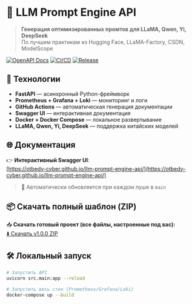 # 🚀 LLM Prompt Engine API

> **Генерация оптимизированных промтов для LLaMA, Qwen, Yi, DeepSeek**  
> По лучшим практикам из Hugging Face, LLaMA-Factory, CSDN, ModelScope

[![OpenAPI Docs](https://img.shields.io/badge/OpenAPI-Docs-blue?logo=swagger)](https://otbedy-cyber.github.io/llm-prompt-engine-api/)
[![CI/CD](https://img.shields.io/github/actions/workflow/status/otbedy-cyber/llm-prompt-engine-api/update-openapi.yml?label=CI&logo=github)](https://github.com/otbedy-cyber/llm-prompt-engine-api/actions)
[![Release](https://img.shields.io/github/release/otbedy-cyber/llm-prompt-engine-api/all.svg?label=Release&logo=github)](https://github.com/otbedy-cyber/llm-prompt-engine-api/releases/tag/v1.0.0)

## 🔧 Технологии

- **FastAPI** — асинхронный Python-фреймворк
- **Prometheus + Grafana + Loki** — мониторинг и логи
- **GitHub Actions** — автоматическая генерация документации
- **Swagger UI** — интерактивная документация
- **Docker + Docker Compose** — локальное развертывание
- **LLaMA, Qwen, Yi, DeepSeek** — поддержка китайских моделей

## 🌐 Документация

👉 **Интерактивный Swagger UI**:  
[https://otbedy-cyber.github.io/llm-prompt-engine-api/](https://otbedy-cyber.github.io/llm-prompt-engine-api/)

> 🔄 Автоматически обновляется при каждом пуше в `main`

## 📦 Скачать полный шаблон (ZIP)

📥 **Скачать готовый проект (все файлы, настроенные под вас):**  
[⬇️ Скачать v1.0.0 ZIP](https://github.com/otbedy-cyber/llm-prompt-engine-api/releases/download/v1.0.0/llm-prompt-engine-api_otbedy-cyber.zip)

## 🛠️ Локальный запуск

```bash
# Запустить API
uvicorn src.main:app --reload

# Запустить весь стек (Prometheus/Grafana/Loki)
docker-compose up --build  
